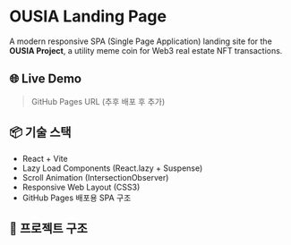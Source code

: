 # OUSIA Landing Page

A modern responsive SPA (Single Page Application) landing site for the **OUSIA Project**, a utility meme coin for Web3 real estate NFT transactions.

## 🌐 Live Demo
> GitHub Pages URL (추후 배포 후 추가)

## 📦 기술 스택

- React + Vite
- Lazy Load Components (React.lazy + Suspense)
- Scroll Animation (IntersectionObserver)
- Responsive Web Layout (CSS3)
- GitHub Pages 배포용 SPA 구조

## 📁 프로젝트 구조

